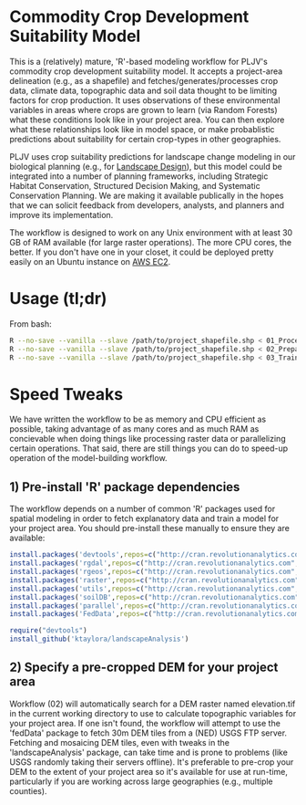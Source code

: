 # Commodity Crop Development Suitability Model
This is a (relatively) mature, 'R'-based modeling workflow for PLJV's commodity crop development suitability model.  It accepts a project-area delineation (e.g., as a shapefile) and fetches/generates/processes crop data, climate data, topographic data and soil data thought to be limiting factors for crop production.  It uses observations of these environmental variables in areas where crops are grown to learn (via Random Forests) what these conditions look like in your project area.  You can then explore what these relationships look like in model space, or make probablistic predictions about suitability for certain crop-types in other geographies.  

PLJV uses crop suitability predictions for landscape change modeling in our biological planning (e.g., for [Landscape Design](http://pljv.org/for-habitat-partners/landscape-design/)), but this model could be integrated into a number of planning frameworks, including Strategic Habitat Conservation, Structured Decision Making, and Systematic Conservation Planning. We are making it available publically in the hopes that we can solicit feedback from developers, analysts, and planners and improve its implementation. 

The workflow is designed to work on any Unix environment with at least 30 GB of RAM available (for large raster operations).  The more CPU cores, the better. If you don't have one in your closet, it could be deployed pretty easily on an Ubuntu instance on [AWS EC2](https://aws.amazon.com/ec2/ "I'm fairly cheap"). 

# Usage (tl;dr)
From bash:
``` bash
R --no-save --vanilla --slave /path/to/project_shapefile.shp < 01_Process_NASS_imagery.R
R --no-save --vanilla --slave /path/to/project_shapefile.shp < 02_Prepare_explanatory_data.R
R --no-save --vanilla --slave /path/to/project_shapefile.shp < 03_Train_Random_Forest.R
```
# Speed Tweaks
We have written the workflow to be as memory and CPU efficient as possible, taking advantage of as many cores and as much RAM as concievable when doing things like processing raster data or parallelizing certain operations.  That said, there are still things you can do to speed-up operation of the model-building workflow.

## 1) Pre-install 'R' package dependencies
The workflow depends on a number of common 'R' packages used for spatial modeling in order to fetch explanatory data and train a model for your project area. You should pre-install these manually to ensure they are available:
``` r
install.packages('devtools',repos=c("http://cran.revolutionanalytics.com","http://cran.us.r-project.org"))
install.packages('rgdal',repos=c("http://cran.revolutionanalytics.com","http://cran.us.r-project.org"))
install.packages('rgeos',repos=c("http://cran.revolutionanalytics.com","http://cran.us.r-project.org"))
install.packages('raster',repos=c("http://cran.revolutionanalytics.com","http://cran.us.r-project.org"))
install.packages('utils',repos=c("http://cran.revolutionanalytics.com","http://cran.us.r-project.org"))
install.packages('soilDB',repos=c("http://cran.revolutionanalytics.com","http://cran.us.r-project.org"))
install.packages('parallel',repos=c("http://cran.revolutionanalytics.com","http://cran.us.r-project.org"))
install.packages('FedData',repos=c("http://cran.revolutionanalytics.com","http://cran.us.r-project.org"))

require("devtools")
install_github('ktaylora/landscapeAnalysis')
```
## 2) Specify a pre-cropped DEM for your project area
Workflow (02) will automatically search for a DEM raster named elevation.tif in the current working directory to use to calculate topographic variables for your project area. If one isn't found, the workflow will attempt to use the 'fedData' package to fetch 30m DEM tiles from a (NED) USGS FTP server.  Fetching and mosaicing DEM tiles, even with tweaks in the 'landscapeAnalysis' package, can take time and is prone to problems (like USGS randomly taking their servers offline).  It's preferable to pre-crop your DEM to the extent of your project area so it's available for use at run-time, particularly if you are working across large geographies (e.g., multiple counties).
